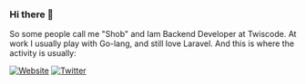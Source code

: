 ### Hi there 👋

So some people call me "Shob" and Iam Backend Developer at Twiscode. 
At work I usually play with Go-lang, and still love Laravel.
And this is where the activity is usually:

[![Website](https://img.shields.io/static/v1?label=%20&message=Website&logo=google-chrome&style=flat&labelColor=grey&logoColor=white)](http://ahmadshobirin.com/)
[![Twitter](https://img.shields.io/static/v1?label=%20&message=Twitter&logo=twitter&style=flat&color=white)](https://twitter.com/AhmadSrob)
<!--
**ahmadshobirin/ahmadshobirin** is a ✨ _special_ ✨ repository because its `README.md` (this file) appears on your GitHub profile.

Here are some ideas to get you started:

- 🔭 I’m currently working on ...
- 🌱 I’m currently learning ...
- 👯 I’m looking to collaborate on ...
- 🤔 I’m looking for help with ...
- 💬 Ask me about ...
- 📫 How to reach me: ...
- 😄 Pronouns: ...
- ⚡ Fun fact: ...
-->
